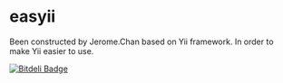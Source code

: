 # easyii
Been constructed by Jerome.Chan based on Yii framework. In order to make Yii easier to use.



[![Bitdeli Badge](https://d2weczhvl823v0.cloudfront.net/jeromechan/easyii/trend.png)](https://bitdeli.com/free "Bitdeli Badge")

